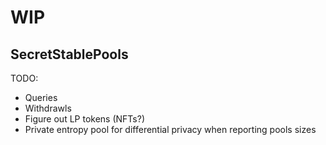 # WIP

## SecretStablePools

TODO:

- Queries
- Withdrawls
- Figure out LP tokens (NFTs?)
- Private entropy pool for differential privacy when reporting pools sizes
